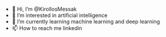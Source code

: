 - 👋 Hi, I’m @KirollosMessak
- 👀 I’m interested in artificial intelligence
- 🌱 I’m currently learning machine learning and deep learning
- 📫 How to reach me linkedin 

<!---
KirollosMessak/KirollosMessak is a ✨ special ✨ repository because its `README.md` (this file) appears on your GitHub profile.
You can click the Preview link to take a look at your changes.
--->
